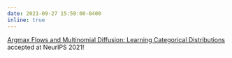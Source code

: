 ```yaml
---
date: 2021-09-27 15:59:00-0400
inline: true
---
```


[Argmax Flows and Multinomial Diffusion: Learning Categorical Distributions](https://arxiv.org/abs/2102.05379) accepted at NeurIPS 2021!
